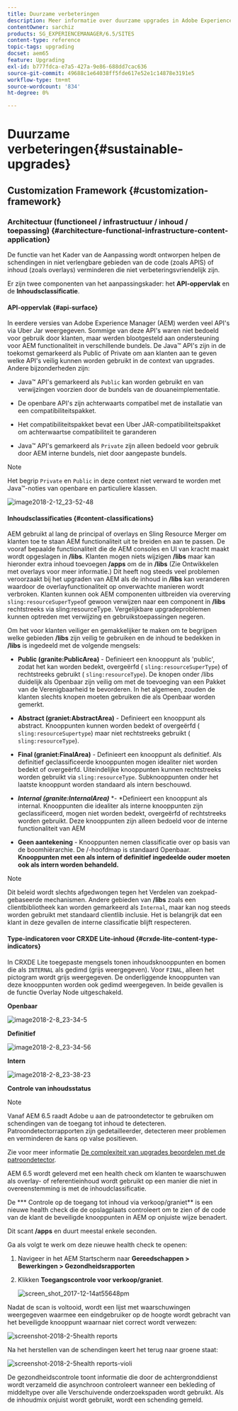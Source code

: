```yaml
---
title: Duurzame verbeteringen
description: Meer informatie over duurzame upgrades in Adobe Experience Manager 6.4.
contentOwner: sarchiz
products: SG_EXPERIENCEMANAGER/6.5/SITES
content-type: reference
topic-tags: upgrading
docset: aem65
feature: Upgrading
exl-id: b777fdca-e7a5-427a-9e86-688dd7cac636
source-git-commit: 49688c1e64038ff5fde617e52e1c14878e3191e5
workflow-type: tm+mt
source-wordcount: '834'
ht-degree: 0%

---
```


# Duurzame verbeteringen{#sustainable-upgrades}

## Customization Framework {#customization-framework}

### Architectuur (functioneel / infrastructuur / inhoud / toepassing)  {#architecture-functional-infrastructure-content-application}

De functie van het Kader van de Aanpassing wordt ontworpen helpen de schendingen in niet verlengbare gebieden van de code (zoals APIS) of inhoud (zoals overlays) verminderen die niet verbeteringsvriendelijk zijn.

Er zijn twee componenten van het aanpassingskader: het **API-oppervlak** en de **Inhoudsclassificatie**.

#### API-oppervlak {#api-surface}

In eerdere versies van Adobe Experience Manager (AEM) werden veel API&#39;s via Uber Jar weergegeven. Sommige van deze API&#39;s waren niet bedoeld voor gebruik door klanten, maar werden blootgesteld aan ondersteuning voor AEM functionaliteit in verschillende bundels. De Java™ API&#39;s zijn in de toekomst gemarkeerd als Public of Private om aan klanten aan te geven welke API&#39;s veilig kunnen worden gebruikt in de context van upgrades. Andere bijzonderheden zijn:

* Java™ API&#39;s gemarkeerd als `Public` kan worden gebruikt en van verwijzingen voorzien door de bundels van de douaneimplementatie.

* De openbare API&#39;s zijn achterwaarts compatibel met de installatie van een compatibiliteitspakket.
* Het compatibiliteitspakket bevat een Uber JAR-compatibiliteitspakket om achterwaartse compatibiliteit te garanderen
* Java™ API&#39;s gemarkeerd als `Private` zijn alleen bedoeld voor gebruik door AEM interne bundels, niet door aangepaste bundels.

>[!NOTE]
>
>Het begrip `Private` en `Public` in deze context niet verward te worden met Java™-noties van openbare en particuliere klassen.

![image2018-2-12_23-52-48](assets/image2018-2-12_23-52-48.png)

#### Inhoudsclassificaties {#content-classifications}

AEM gebruikt al lang de principal of overlays en Sling Resource Merger om klanten toe te staan AEM functionaliteit uit te breiden en aan te passen. De vooraf bepaalde functionaliteit die de AEM consoles en UI van kracht maakt wordt opgeslagen in **/libs**. Klanten mogen niets wijzigen **/libs** maar kan hieronder extra inhoud toevoegen **/apps** om de in **/libs** (Zie Ontwikkelen met overlays voor meer informatie.) Dit heeft nog steeds veel problemen veroorzaakt bij het upgraden van AEM als de inhoud in **/libs** kan veranderen waardoor de overlayfunctionaliteit op onverwachte manieren wordt verbroken. Klanten kunnen ook AEM componenten uitbreiden via overerving `sling:resourceSuperType`of gewoon verwijzen naar een component in **/libs** rechtstreeks via sling:resourceType. Vergelijkbare upgradeproblemen kunnen optreden met verwijzing en gebruikstoepassingen negeren.

Om het voor klanten veiliger en gemakkelijker te maken om te begrijpen welke gebieden **/libs** zijn veilig te gebruiken en de inhoud te bedekken in **/libs** is ingedeeld met de volgende mengsels:

* **Public (granite:PublicArea)** - Definieert een knooppunt als &#39;public&#39;, zodat het kan worden bedekt, overgeërfd ( `sling:resourceSuperType`) of rechtstreeks gebruikt ( `sling:resourceType`). De knopen onder /libs duidelijk als Openbaar zijn veilig om met de toevoeging van een Pakket van de Verenigbaarheid te bevorderen. In het algemeen, zouden de klanten slechts knopen moeten gebruiken die als Openbaar worden gemerkt.

* **Abstract (graniet:AbstractArea)** - Definieert een knooppunt als abstract. Knooppunten kunnen worden bedekt of overgeërfd ( `sling:resourceSupertype`) maar niet rechtstreeks gebruikt ( `sling:resourceType`).

* **Final (graniet:FinalArea)** - Definieert een knooppunt als definitief. Als definitief geclassificeerde knooppunten mogen idealiter niet worden bedekt of overgeërfd. Uiteindelijke knooppunten kunnen rechtstreeks worden gebruikt via `sling:resourceType`. Subknooppunten onder het laatste knooppunt worden standaard als intern beschouwd.

* ***Internal (granite:InternalArea)*** *- *Definieert een knooppunt als internal. Knooppunten die idealiter als interne knooppunten zijn geclassificeerd, mogen niet worden bedekt, overgeërfd of rechtstreeks worden gebruikt. Deze knooppunten zijn alleen bedoeld voor de interne functionaliteit van AEM

* **Geen aantekening** - Knooppunten nemen classificatie over op basis van de boomhiërarchie. De /-hoofdmap is standaard Openbaar. **Knooppunten met een als intern of definitief ingedeelde ouder moeten ook als intern worden behandeld.**

>[!NOTE]
>
Dit beleid wordt slechts afgedwongen tegen het Verdelen van zoekpad-gebaseerde mechanismen. Andere gebieden van **/libs** zoals een clientbibliotheek kan worden gemarkeerd als `Internal`, maar kan nog steeds worden gebruikt met standaard clientlib inclusie. Het is belangrijk dat een klant in deze gevallen de interne classificatie blijft respecteren.

#### Type-indicatoren voor CRXDE Lite-inhoud {#crxde-lite-content-type-indicators}

In CRXDE Lite toegepaste mengsels tonen inhoudsknooppunten en bomen die als `INTERNAL` als gedimd (grijs weergegeven). Voor `FINAL`, alleen het pictogram wordt grijs weergegeven. De onderliggende knooppunten van deze knooppunten worden ook gedimd weergegeven. In beide gevallen is de functie Overlay Node uitgeschakeld.

**Openbaar**

![image2018-2-8_23-34-5](assets/image2018-2-8_23-34-5.png)

**Definitief**

![image2018-2-8_23-34-56](assets/image2018-2-8_23-34-56.png)

**Intern**

![image2018-2-8_23-38-23](assets/image2018-2-8_23-38-23.png)

**Controle van inhoudsstatus**

>[!NOTE]
>
Vanaf AEM 6.5 raadt Adobe u aan de patroondetector te gebruiken om schendingen van de toegang tot inhoud te detecteren. Patroondetectorrapporten zijn gedetailleerder, detecteren meer problemen en verminderen de kans op valse positieven.
>
Zie voor meer informatie [De complexiteit van upgrades beoordelen met de patroondetector](/help/sites-deploying/pattern-detector.md).

AEM 6.5 wordt geleverd met een health check om klanten te waarschuwen als overlay- of referentieinhoud wordt gebruikt op een manier die niet in overeenstemming is met de inhoudclassificatie.

De *** Controle op de toegang tot inhoud via verkoop/graniet** is een nieuwe health check die de opslagplaats controleert om te zien of de code van de klant de beveiligde knooppunten in AEM op onjuiste wijze benadert.

Dit scant **/apps** en duurt meestal enkele seconden.

Ga als volgt te werk om deze nieuwe health check te openen:

1. Navigeer in het AEM Startscherm naar **Gereedschappen > Bewerkingen > Gezondheidsrapporten**
1. Klikken **Toegangscontrole voor verkoop/graniet**.

   ![screen_shot_2017-12-14at55648pm](assets/screen_shot_2017-12-14at55648pm.png)

Nadat de scan is voltooid, wordt een lijst met waarschuwingen weergegeven waarmee een eindgebruiker op de hoogte wordt gebracht van het beveiligde knooppunt waarnaar niet correct wordt verwezen:

![screenshot-2018-2-5health reports](assets/screenshot-2018-2-5healthreports.png)

Na het herstellen van de schendingen keert het terug naar groene staat:

![screenshot-2018-2-5health reports-violi](assets/screenshot-2018-2-5healthreports-violations.png)

De gezondheidscontrole toont informatie die door de achtergronddienst wordt verzameld die asynchroon controleert wanneer een bekleding of middeltype over alle Verschuivende onderzoekspaden wordt gebruikt. Als de inhoudmix onjuist wordt gebruikt, wordt een schending gemeld.
